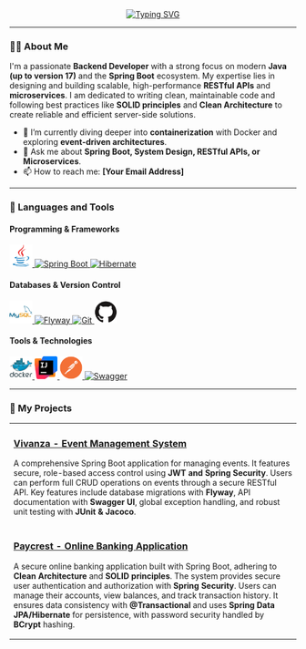 <div align="center">
  <a href="https://git.io/typing-svg">
    <img src="https://readme-typing-svg.herokuapp.com/?font=JetBrains+Mono&size=30&color=0e75b6&center=true&vCenter=true&width=1000&lines=Hi+%F0%9F%91%8B%2C+I'm+Tharun+C+R;I'm+a+Backend+Developer;specializing+in+Java+%26+Spring+Boot." alt="Typing SVG">
  </a>
</div>

---

### 👨‍💻 About Me

I'm a passionate **Backend Developer** with a strong focus on modern **Java (up to version 17)** and the **Spring Boot** ecosystem. My expertise lies in designing and building scalable, high-performance **RESTful APIs** and **microservices**. I am dedicated to writing clean, maintainable code and following best practices like **SOLID principles** and **Clean Architecture** to create reliable and efficient server-side solutions.

- 🌱 I’m currently diving deeper into **containerization** with Docker and exploring **event-driven architectures**.
- 💬 Ask me about **Spring Boot, System Design, RESTful APIs, or Microservices**.
- 📫 How to reach me: **[Your Email Address]**

---

### 🔧 Languages and Tools

#### Programming & Frameworks
<p align="left">
  <a href="https://www.java.com" target="_blank" rel="noreferrer">
    <img src="https://raw.githubusercontent.com/devicons/devicon/master/icons/java/java-original.svg" alt="Java 17" width="40" height="40"/>
  </a>
  <a href="https://spring.io/" target="_blank" rel="noreferrer">
    <img src="https://www.vectorlogo.zone/logos/springio/springio-icon.svg" alt="Spring Boot" width="40" height="40"/>
  </a>
  <a href="https://hibernate.org/" target="_blank" rel="noreferrer">
    <img src="https://www.vectorlogo.zone/logos/hibernate/hibernate-icon.svg" alt="Hibernate" width="40" height="40"/>
  </a>
</p>

#### Databases & Version Control
<p align="left">
  <a href="https://www.mysql.com/" target="_blank" rel="noreferrer">
    <img src="https://raw.githubusercontent.com/devicons/devicon/master/icons/mysql/mysql-original-wordmark.svg" alt="MySQL" width="40" height="40"/>
  </a>
  <a href="https://flywaydb.org/" target="_blank" rel="noreferrer">
    <img src="https://cdn.simpleicons.org/flyway/CC0224" alt="Flyway" width="40" height="40"/>
  </a>
  <a href="https://git-scm.com/" target="_blank" rel="noreferrer">
    <img src="https://www.vectorlogo.zone/logos/git-scm/git-scm-icon.svg" alt="Git" width="40" height="40"/>
  </a>
  <a href="https://github.com/" target="_blank" rel="noreferrer">
    <img src="https://raw.githubusercontent.com/devicons/devicon/master/icons/github/github-original.svg" alt="GitHub" width="40" height="40"/>
  </a>
</p>

#### Tools & Technologies
<p align="left">
  <a href="https://www.docker.com/" target="_blank" rel="noreferrer">
    <img src="https://raw.githubusercontent.com/devicons/devicon/master/icons/docker/docker-original-wordmark.svg" alt="Docker" width="40" height="40"/>
  </a>
  <a href="https://www.jetbrains.com/idea/" target="_blank" rel="noreferrer">
    <img src="https://raw.githubusercontent.com/devicons/devicon/master/icons/intellij/intellij-original.svg" alt="IntelliJ" width="40" height="40"/>
  </a>
  <a href="https://www.postman.com/" target="_blank" rel="noreferrer">
    <img src="https://raw.githubusercontent.com/devicons/devicon/master/icons/postman/postman-original.svg" alt="Postman" width="40" height="40"/>
  </a>
  <a href="https://swagger.io/" target="_blank" rel="noreferrer">
    <img src="https://cdn.simpleicons.org/swagger/85EA2D" alt="Swagger" width="40" height="40"/>
  </a>
</p>

---

### 🚀 My Projects

<table>
  <tr>
    <td width="100%">
      <h3 align="left">
        <a href="https://github.com/TharunCR/Vivanza.git">Vivanza - Event Management System</a>
      </h3>
      <p>
        A comprehensive Spring Boot application for managing events. It features secure, role-based access control using <strong>JWT and Spring Security</strong>. Users can perform full CRUD operations on events through a secure RESTful API. Key features include database migrations with <strong>Flyway</strong>, API documentation with <strong>Swagger UI</strong>, global exception handling, and robust unit testing with <strong>JUnit & Jacoco</strong>.
      </p>
    </td>
  </tr>
  <tr>
    <td width="100%">
      <h3 align="left">
        <a href="https://github.com/TharunCR/Paycrest.git">Paycrest - Online Banking Application</a>
      </h3>
      <p>
        A secure online banking application built with Spring Boot, adhering to <strong>Clean Architecture</strong> and <strong>SOLID principles</strong>. The system provides secure user authentication and authorization with <strong>Spring Security</strong>. Users can manage their accounts, view balances, and track transaction history. It ensures data consistency with <strong>@Transactional</strong> and uses <strong>Spring Data JPA/Hibernate</strong> for persistence, with password security handled by <strong>BCrypt</strong> hashing.
      </p>
    </td>
  </tr>
</table>

